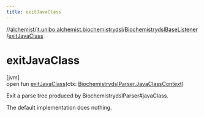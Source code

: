 ```yaml
---
title: exitJavaClass
---
```

//[alchemist](../../../index.html)/[it.unibo.alchemist.biochemistrydsl](../index.html)/[BiochemistrydslBaseListener](index.html)/[exitJavaClass](exit-java-class.html)



# exitJavaClass



[jvm]\
open fun [exitJavaClass](exit-java-class.html)(ctx: [BiochemistrydslParser.JavaClassContext](../-biochemistrydsl-parser/-java-class-context/index.html))



Exit a parse tree produced by BiochemistrydslParser#javaClass. 



The default implementation does nothing.




